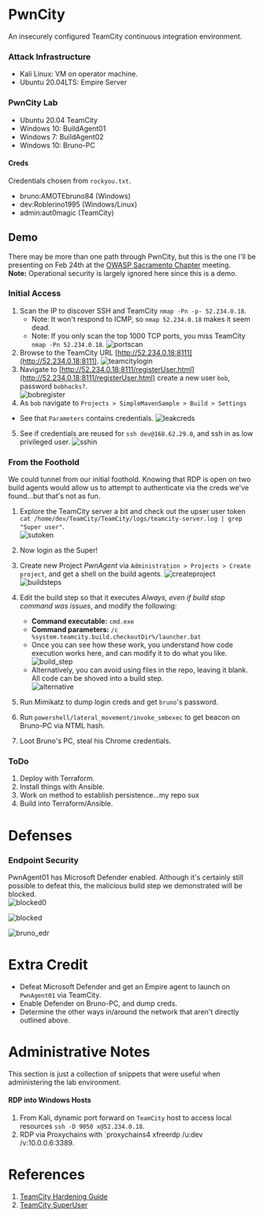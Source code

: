 # PwnCity
An insecurely configured TeamCity continuous integration environment. 

### Attack Infrastructure
* Kali Linux:      VM on operator machine.
* Ubuntu 20.04LTS: Empire Server

### PwnCity Lab
* Ubuntu 20.04  TeamCity
* Windows 10:   BuildAgent01
* Windows 7:    BuildAgent02
* Windows 10:   Bruno-PC 

#### Creds
Credentials chosen from `rockyou.txt`.  
* bruno:AMOTEbruno84  (Windows)
* dev:Roblerino1995 (Windows/Linux)
* admin:aut0magic (TeamCity)


## Demo
There may be more than one path through PwnCity, but this is the one I'll be presenting on Feb 24th at the [OWASP Sacramento Chapter](https://owasp.org/www-chapter-sacramento/) meeting.   
**Note:** Operational security is largely ignored here since this is a demo. 

### Initial Access
1. Scan the IP to discover SSH and TeamCity `nmap -Pn -p- 52.234.0.18`.
   * Note: It won't respond to ICMP, so `nmap 52.234.0.18` makes it seem dead.
   * Note: If you only scan the top 1000 TCP ports, you miss TeamCity `nmap -Pn 52.234.0.18`.
   ![portscan](https://user-images.githubusercontent.com/8961705/155561063-0a8a142d-4675-4b3e-a811-acc53b561339.png)  
2. Browse to the TeamCity URL [http://52.234.0.18:8111](http://52.234.0.18:8111).
    ![teamcitylogin](https://user-images.githubusercontent.com/8961705/155561509-4260185a-2f67-48b2-a4d9-b66b0ea4c79f.png)
3. Navigate to [http://52.234.0.18:8111/registerUser.html](http://52.234.0.18:8111/registerUser.html) create a new user `bob`, password `bobhacks?`.  
![bobregister](https://user-images.githubusercontent.com/8961705/155562055-8fadb90b-0718-4070-93c2-708465b92a4e.png)
4. As `bob` navigate to `Projects > SimpleMavenSample > Build > Settings` 
  * See that `Parameters` contains credentials. 
  ![leakcreds](https://user-images.githubusercontent.com/8961705/155563479-e85fdc1a-5c4c-4bcf-b339-8a93fd093533.png)
5. See if credentials are reused for `ssh dev@168.62.29.0`, and ssh in as low privileged user. 
  ![sshin](https://user-images.githubusercontent.com/8961705/155565080-c4de89b3-d8ff-4428-a47e-f00b82a14c30.png)

### From the Foothold
We could tunnel from our initial foothold. Knowing that RDP is open on two build agents would allow us to attempt to authenticate via the creds we've found...but that's not as fun.
1. Explore the TeamCity server a bit and check out the upser user token `cat /home/dev/TeamCity/TeamCity/logs/teamcity-server.log | grep "Super user"`.  
![sutoken](https://user-images.githubusercontent.com/8961705/155600482-0fbff1f2-18a2-4d90-a4c4-1d7027d616e6.png)
2. Now login as the Super!
3. Create new Project *PwnAgent* via `Administration > Projects > Create project`, and get a shell on the build agents.
![createproject](https://user-images.githubusercontent.com/8961705/155601956-8804c90b-24c8-43da-8a72-ee5354d6fe49.png)
![buildsteps](https://user-images.githubusercontent.com/8961705/155602113-3e81cf04-3ef0-402b-8d7c-c6a7b4024a96.png)
4. Edit the build step so that it executes *Always, even if build stop command was issues*, and modify the following:
    * **Command executable:** `cmd.exe`
    * **Command parameters:** `/c %system.teamcity.build.checkoutDir%/launcher.bat`  
    * Once you can see how these work, you understand how code execution works here, and can modify it to do what you like. 
    ![build_step](https://user-images.githubusercontent.com/8961705/155602912-184f4977-254d-430e-b365-6f7bcaed0bd0.png)
    * Alternatively, you can avoid using files in the repo, leaving it blank. All code can be shoved into a build step.   
    ![alternative](https://user-images.githubusercontent.com/8961705/155603599-017ce751-5f04-432d-a531-ceec6940eae7.png)

7. Run Mimikatz to dump login creds and get `bruno`'s password.
8. Run `powershell/lateral_movement/invoke_smbexec` to get beacon on Bruno-PC via NTML hash.
9. Loot Bruno's PC, steal his Chrome credentials.


### ToDo
1. Deploy with Terraform.
2. Install things with Ansible.
4. Work on method to establish persistence...my repo sux
5. Build into Terraform/Ansible.



# Defenses

### Endpoint Security
PwnAgent01 has Microsoft Defender enabled. Although it's certainly still possible to defeat this, the malicious build step we demonstrated will be blocked.  
![blocked0](https://user-images.githubusercontent.com/8961705/155248314-9d28ef64-1a5f-4abf-aceb-448158efa4ea.png)  

![blocked](https://user-images.githubusercontent.com/8961705/155248281-6b07edea-04cb-42d8-934c-7c26f0f4259f.png)  

![bruno_edr](https://user-images.githubusercontent.com/8961705/155440006-10a0cc2d-fd86-4239-a2c2-0c6f7ed96c26.png)



# Extra Credit
* Defeat Microsoft Defender and get an Empire agent to launch on `PwnAgent01` via TeamCity.
* Enable Defender on Bruno-PC, and dump creds. 
* Determine the other ways in/around the network that aren't directly outlined above.


# Administrative Notes  
This section is just a collection of snippets that were useful when administering the lab environment.  

#### RDP into Windows Hosts  
1. From Kali, dynamic port forward on `TeamCity` host to access local resources `ssh -D 9050 x@52.234.0.18`.  
2. RDP via Proxychains with `proxychains4 xfreerdp /u:dev /v:10.0.0.6:3389.



# References
1. [TeamCity Hardening Guide](https://blog.jetbrains.com/teamcity/2021/02/hardening-your-teamcity-server/)
2. [TeamCity SuperUser](https://www.jetbrains.com/help/teamcity/super-user.html)


